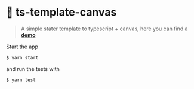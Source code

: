 # 🖤 ts-template-canvas
> A simple stater template to typescript + canvas, here you can find a [**demo**](https://souzaramon.github.io/ts-template-canvas)

Start the app

```sh
$ yarn start
```

and run the tests with

```sh
$ yarn test
```

